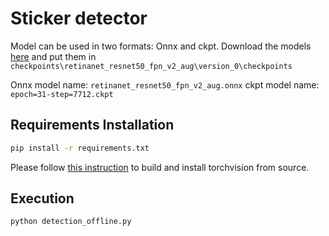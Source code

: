 # Sticker detector

Model can be used in two formats: Onnx and ckpt.
Download the models [here](https://github.com/chengjie-lu/sticker-detection-uq/tree/main/checkpoints/retinanet_resnet50_fpn_v2_aug/version_0/checkpoints) and put them in `checkpoints\retinanet_resnet50_fpn_v2_aug\version_0\checkpoints`

Onnx model name: `retinanet_resnet50_fpn_v2_aug.onnx`
ckpt model name: `epoch=31-step=7712.ckpt`

## Requirements Installation

```sh
pip install -r requirements.txt
```

Please follow [this instruction](https://github.com/pytorch/vision/blob/main/CONTRIBUTING.md#development-installation) to build and install torchvision from source.

## Execution

```sh
python detection_offline.py
```
